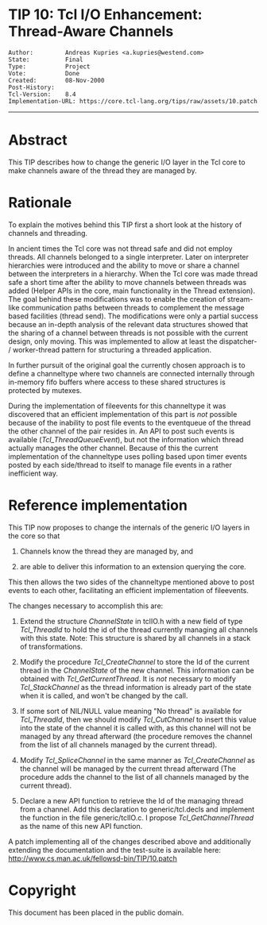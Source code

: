 # TIP 10: Tcl I/O Enhancement: Thread-Aware Channels
	Author:         Andreas Kupries <a.kupries@westend.com>
	State:          Final
	Type:           Project
	Vote:           Done
	Created:        08-Nov-2000
	Post-History:   
	Tcl-Version:    8.4
	Implementation-URL: https://core.tcl-lang.org/tips/raw/assets/10.patch
-----

# Abstract

This TIP describes how to change the generic I/O layer in the Tcl core
to make channels aware of the thread they are managed by.

# Rationale

To explain the motives behind this TIP first a short look at the
history of channels and threading.

In ancient times the Tcl core was not thread safe and did not employ
threads.  All channels belonged to a single interpreter. Later on
interpreter hierarchies were introduced and the ability to move or
share a channel between the interpreters in a hierarchy. When the Tcl
core was made thread safe a short time after the ability to move
channels between threads was added \(Helper APIs in the core, main
functionality in the Thread extension\).  The goal behind these
modifications was to enable the creation of stream-like communication
paths between threads to complement the message based facilities
\(thread send\). The modifications were only a partial success because
an in-depth analysis of the relevant data structures showed that the
sharing of a channel between threads is not possible with the current
design, only moving. This was implemented to allow at least the
dispatcher- / worker-thread pattern for structuring a threaded
application.

In further pursuit of the original goal the currently chosen approach
is to define a channeltype where two channels are connected internally
through in-memory fifo buffers where access to these shared structures
is protected by mutexes.

During the implementation of fileevents for this channeltype it was
discovered that an efficient implementation of this part is _not_
possible because of the inability to post file events to the
eventqueue of the thread the other channel of the pair resides in. An
API to post such events is available \(_Tcl\_ThreadQueueEvent_\), but
not the information which thread actually manages the other
channel. Because of this the current implementation of the channeltype
uses polling based upon timer events posted by each side/thread to
itself to manage file events in a rather inefficient way.

# Reference implementation

This TIP now proposes to change the internals of the generic I/O
layers in the core so that

   1. Channels know the thread they are managed by, and

   1. are able to deliver this information to an extension querying
      the core.

This then allows the two sides of the channeltype mentioned above to
post events to each other, facilitating an efficient implementation of
fileevents.

The changes necessary to accomplish this are:

   1. Extend the structure _ChannelState_ in tclIO.h with a new
      field of type _Tcl\_ThreadId_ to hold the id of the thread
      currently managing all channels with this state. Note: This
      structure is shared by all channels in a stack of
      transformations.

   1. Modify the procedure _Tcl\_CreateChannel_ to store the Id of
      the current thread in the _ChannelState_ of the new channel.
      This information can be obtained with _Tcl\_GetCurrentThread_.
      It is _not_ necessary to modify _Tcl\_StackChannel_ as the
      thread information is already part of the state when it is
      called, and won't be changed by the call.

   1. If some sort of NIL/NULL value meaning "No thread" is available
      for _Tcl\_ThreadId_, then we should modify _Tcl\_CutChannel_
      to insert this value into the state of the channel it is called
      with, as this channel will not be managed by any thread
      afterward \(the procedure removes the channel from the list of
      all channels managed by the current thread\).

   1. Modify _Tcl\_SpliceChannel_ in the same manner as
      _Tcl\_CreateChannel_ as the channel will be managed by the
      current thread afterward \(The procedure adds the channel to the
      list of all channels managed by the current thread\).

   1. Declare a new API function to retrieve the Id of the managing
      thread from a channel. Add this declaration to generic/tcl.decls
      and implement the function in the file generic/tclIO.c.  I
      propose _Tcl\_GetChannelThread_ as the name of this new API
      function.

A patch implementing all of the changes described above and
additionally extending the documentation and the test-suite
is available here:
<http://www.cs.man.ac.uk/fellowsd-bin/TIP/10.patch>

# Copyright

This document has been placed in the public domain.

